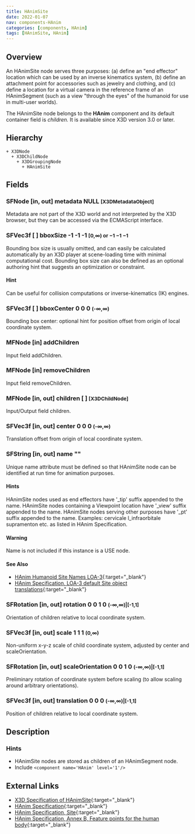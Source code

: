 ```yaml
---
title: HAnimSite
date: 2022-01-07
nav: components-HAnim
categories: [components, HAnim]
tags: [HAnimSite, HAnim]
---
```

<style>
.post h3 {
  word-spacing: 0.2em;
}
</style>

## Overview

An HAnimSite node serves three purposes: (a) define an "end effector" location which can be used by an inverse kinematics system, (b) define an attachment point for accessories such as jewelry and clothing, and (c) define a location for a virtual camera in the reference frame of an HAnimSegment (such as a view "through the eyes" of the humanoid for use in multi-user worlds).

The HAnimSite node belongs to the **HAnim** component and its default container field is *children.* It is available since X3D version 3.0 or later.

## Hierarchy

```
+ X3DNode
  + X3DChildNode
    + X3DGroupingNode
      + HAnimSite
```

## Fields

### SFNode [in, out] **metadata** NULL <small>[X3DMetadataObject]</small>

Metadata are not part of the X3D world and not interpreted by the X3D browser, but they can be accessed via the ECMAScript interface.

### SFVec3f [ ] **bboxSize** -1 -1 -1 <small>[0,∞) or −1 −1 −1</small>

Bounding box size is usually omitted, and can easily be calculated automatically by an X3D player at scene-loading time with minimal computational cost. Bounding box size can also be defined as an optional authoring hint that suggests an optimization or constraint.

#### Hint

Can be useful for collision computations or inverse-kinematics (IK) engines.

### SFVec3f [ ] **bboxCenter** 0 0 0 <small>(-∞,∞)</small>

Bounding box center: optional hint for position offset from origin of local coordinate system.

### MFNode [in] **addChildren**

Input field addChildren.

### MFNode [in] **removeChildren**

Input field removeChildren.

### MFNode [in, out] **children** [ ] <small>[X3DChildNode]</small>

Input/Output field children.

### SFVec3f [in, out] **center** 0 0 0 <small>(-∞,∞)</small>

Translation offset from origin of local coordinate system.

### SFString [in, out] **name** ""

Unique name attribute must be defined so that HAnimSite node can be identified at run time for animation purposes.

#### Hints

HAnimSite nodes used as end effectors have '\_tip' suffix appended to the name. HAnimSite nodes containing a Viewpoint location have '\_view' suffix appended to the name. HAnimSite nodes serving other purposes have '\_pt' suffix appended to the name. Examples: cervicale l_infraorbitale supramenton etc. as listed in HAnim Specification.

#### Warning

Name is not included if this instance is a USE node.

#### See Also

- [HAnim Humanoid Site Names LOA-3](https://www.web3d.org/x3d/content/examples/Basic/HumanoidAnimation/tables/HAnimSiteLoa3Names19774V1.0.txt){:target="_blank"}
- [HAnim Specification, LOA-3 default Site object translations](https://www.web3d.org/documents/specifications/19774-1/V2.0/HAnim/BodyDimensionsAndLOAs.html#LOA3DefaultSiteTranslations){:target="_blank"}

### SFRotation [in, out] **rotation** 0 0 1 0 <small>(-∞,∞)|[-1,1]</small>

Orientation of children relative to local coordinate system.

### SFVec3f [in, out] **scale** 1 1 1 <small>(0,∞)</small>

Non-uniform x-y-z scale of child coordinate system, adjusted by center and scaleOrientation.

### SFRotation [in, out] **scaleOrientation** 0 0 1 0 <small>(-∞,∞)|[-1,1]</small>

Preliminary rotation of coordinate system before scaling (to allow scaling around arbitrary orientations).

### SFVec3f [in, out] **translation** 0 0 0 <small>(-∞,∞)|[-1,1]</small>

Position of children relative to local coordinate system.

## Description

### Hints

- HAnimSite nodes are stored as children of an HAnimSegment node.
- Include `<component name='HAnim' level='1'/>`

## External Links

- [X3D Specification of HAnimSite](https://www.web3d.org/documents/specifications/19775-1/V4.0/Part01/components/hanim.html#HAnimSite){:target="_blank"}
- [HAnim Specification](https://www.web3d.org/documents/specifications/19774-1/V2.0/HAnim/HAnimArchitecture.html){:target="_blank"}
- [HAnim Specification, Site](https://www.web3d.org/documents/specifications/19774-1/V2.0/HAnim/ObjectInterfaces.html#Site){:target="_blank"}
- [HAnim Specification, Annex B, Feature points for the human body](https://www.web3d.org/documents/specifications/19774-1/V2.0/HAnim/FeaturePoints.html){:target="_blank"}
